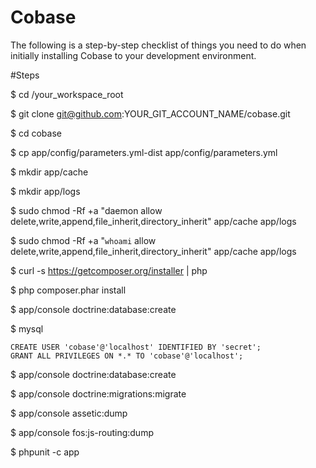 Cobase
======

The following is a step-by-step checklist of things you need to do when initially installing Cobase to your development environment.

#Steps

$ cd /your_workspace_root

$ git clone git@github.com:YOUR_GIT_ACCOUNT_NAME/cobase.git

$ cd cobase

$ cp app/config/parameters.yml-dist app/config/parameters.yml

$ mkdir app/cache

$ mkdir app/logs

$ sudo chmod -Rf +a "daemon allow delete,write,append,file_inherit,directory_inherit" app/cache app/logs

$ sudo chmod -Rf +a "`whoami` allow delete,write,append,file_inherit,directory_inherit" app/cache app/logs

$ curl -s https://getcomposer.org/installer | php

$ php composer.phar install

$ app/console doctrine:database:create

$ mysql

	CREATE USER 'cobase'@'localhost' IDENTIFIED BY 'secret';
    GRANT ALL PRIVILEGES ON *.* TO 'cobase'@'localhost';
    
$ app/console doctrine:database:create

$ app/console doctrine:migrations:migrate

$ app/console assetic:dump

$ app/console fos:js-routing:dump

$ phpunit -c app